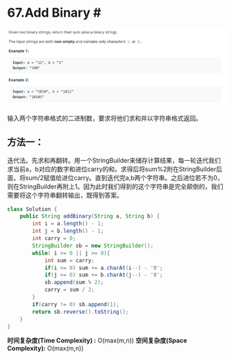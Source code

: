 # 67.Add Binary \#

![](.gitbook/assets/image%20%2852%29.png)

输入两个字符串格式的二进制数，要求将他们求和并以字符串格式返回。

## 方法一：

迭代法。先求和再翻转。用一个StringBuilder来储存计算结果，每一轮迭代我们求当前a，b对应的数字和进位carry的和。求得后将sum%2附在StringBuilder后面，将sum/2赋值给进位carry。直到迭代完a,b两个字符串。之后进位若不为0，则在StringBuilder再附上1。因为此时我们得到的这个字符串是完全颠倒的，我们需要将这个字符串翻转输出，既得到答案。

```java
class Solution {
    public String addBinary(String a, String b) {
        int i = a.length() - 1;
        int j = b.length() - 1;
        int carry = 0;
        StringBuilder sb = new StringBuilder();
        while( i >= 0 || j >= 0){
            int sum = carry;
            if(i >= 0) sum += a.charAt(i--) - '0';
            if(j >= 0) sum += b.charAt(j--) - '0';
            sb.append(sum % 2);
            carry = sum / 2;
        }
        if(carry != 0) sb.append(1);
        return sb.reverse().toString();
    }
}
```

**时间复杂度\(Time Complexity\) :** O\(max\(m,n\)\)          **空间复杂度\(Space Complexity\):** O\(max\(m,n\)\)

